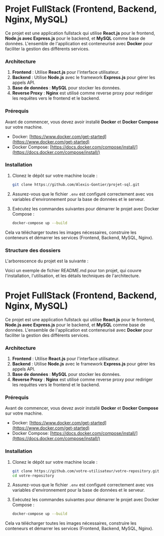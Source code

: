 # Projet FullStack (Frontend, Backend, Nginx, MySQL)

Ce projet est une application fullstack qui utilise **React.js** pour le frontend, **Node.js avec Express.js** pour le backend, et **MySQL** comme base de données. L'ensemble de l'application est conteneurisé avec **Docker** pour faciliter la gestion des différents services.

### Architecture

1. **Frontend** : Utilise **React.js** pour l'interface utilisateur.
2. **Backend** : Utilise **Node.js** avec le framework **Express.js** pour gérer les appels API.
3. **Base de données** : **MySQL** pour stocker les données.
4. **Reverse Proxy** : **Nginx** est utilisé comme reverse proxy pour rediriger les requêtes vers le frontend et le backend.

### Prérequis

Avant de commencer, vous devez avoir installé **Docker** et **Docker Compose** sur votre machine.

- Docker: [https://www.docker.com/get-started](https://www.docker.com/get-started)
- Docker Compose: [https://docs.docker.com/compose/install/](https://docs.docker.com/compose/install/)

### Installation

1. Clonez le dépôt sur votre machine locale :

    ```bash
    git clone https://github.com/Alexis-Gontier/projet-sql.git
    ```

2. Assurez-vous que le fichier `.env` est configuré correctement avec vos variables d'environnement pour la base de données et le serveur.

3. Exécutez les commandes suivantes pour démarrer le projet avec Docker Compose :

    ```bash
    docker-compose up --build
    ```

Cela va télécharger toutes les images nécessaires, construire les conteneurs et démarrer les services (Frontend, Backend, MySQL, Nginx).

### Structure des dossiers

L'arborescence du projet est la suivante :

Voici un exemple de fichier README.md pour ton projet, qui couvre l'installation, l'utilisation, et les détails techniques de l'architecture.

# Projet FullStack (Frontend, Backend, Nginx, MySQL)

Ce projet est une application fullstack qui utilise **React.js** pour le frontend, **Node.js avec Express.js** pour le backend, et **MySQL** comme base de données. L'ensemble de l'application est conteneurisé avec **Docker** pour faciliter la gestion des différents services.

### Architecture

1. **Frontend** : Utilise **React.js** pour l'interface utilisateur.
2. **Backend** : Utilise **Node.js** avec le framework **Express.js** pour gérer les appels API.
3. **Base de données** : **MySQL** pour stocker les données.
4. **Reverse Proxy** : **Nginx** est utilisé comme reverse proxy pour rediriger les requêtes vers le frontend et le backend.

### Prérequis

Avant de commencer, vous devez avoir installé **Docker** et **Docker Compose** sur votre machine.

- Docker: [https://www.docker.com/get-started](https://www.docker.com/get-started)
- Docker Compose: [https://docs.docker.com/compose/install/](https://docs.docker.com/compose/install/)

### Installation

1. Clonez le dépôt sur votre machine locale :

    ```bash
    git clone https://github.com/votre-utilisateur/votre-repository.git
    cd votre-repository
    ```

2. Assurez-vous que le fichier `.env` est configuré correctement avec vos variables d'environnement pour la base de données et le serveur.

3. Exécutez les commandes suivantes pour démarrer le projet avec Docker Compose :

    ```bash
    docker-compose up --build
    ```

Cela va télécharger toutes les images nécessaires, construire les conteneurs et démarrer les services (Frontend, Backend, MySQL, Nginx).




